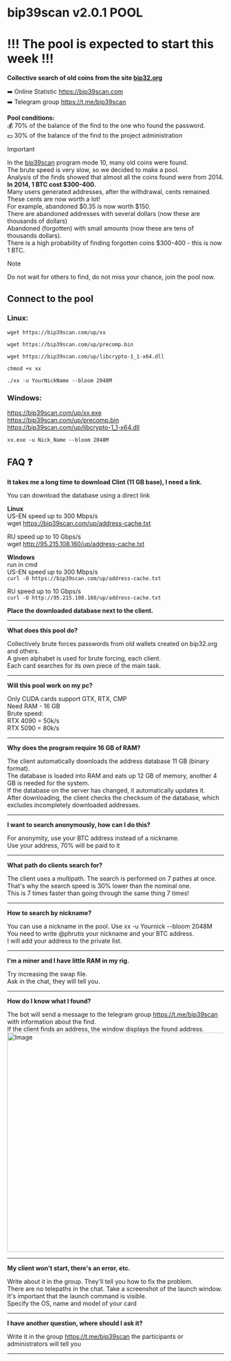 # bip39scan v2.0.1 POOL
# !!! The pool is expected to start this week !!!
**Collective search of old coins from the site [bip32.org](http://bip32.org)**

➡️ Online Statistic https://bip39scan.com<br>
➡️ Telegram group https://t.me/bip39scan

**Pool conditions:**<br>
💰 70% of the balance of the find to the one who found the password.<br>
💵 30% of the balance of the find to the project administration

> [!IMPORTANT]
> In the [bip39scan](https://github.com/phrutis/bip39scan) program mode 10, many old coins were found.<br>
> The brute speed is very slow, so we decided to make a pool.<br>
> Analysis of the finds showed that almost all the coins found were from 2014.<br>
> **In 2014, 1 BTC cost $300-400.** <br>
> Many users generated addresses, after the withdrawal, cents remained.<br>
> These cents are now worth a lot!<br>
> For example, abandoned $0.35 is now worth $150.<br>
> There are abandoned addresses with several dollars (now these are thousands of dollars)<br>
> Abandoned (forgotten) with small amounts (now these are tens of thousands dollars).<br>
> There is a high probability of finding forgotten coins $300-400 - this is now 1 BTC.<br>

> [!NOTE]
> Do not wait for others to find, do not miss your chance, join the pool now.


## Connect to the pool
### Linux:
```
wget https://bip39scan.com/up/xx
```
```
wget https://bip39scan.com/up/precomp.bin
```
```
wget https://bip39scan.com/up/libcrypto-1_1-x64.dll
```
```
chmod +x xx
```
```
./xx -u YourNickName --bloom 2048M
```

### Windows:
https://bip39scan.com/up/xx.exe<br>
https://bip39scan.com/up/precomp.bin<br>
https://bip39scan.com/up/libcrypto-1_1-x64.dll<br>
```
xx.exe -u Nick_Name --bloom 2048M
```


## FAQ :question:
**It takes me a long time to download Clint (11 GB base), I need a link.**

You can download the database using a direct link

**Linux**<br>
US-EN speed up to 300 Mbps/s<br>
wget https://bip39scan.com/up/address-cache.txt

RU speed up to 10 Gbps/s<br>
wget http://95.215.108.160/up/address-cache.txt<br>

**Windows**<br>
run in cmd<br>
US-EN speed up to 300 Mbps/s<br>
```curl -O https://bip39scan.com/up/address-cache.txt```<br>

RU speed up to 10 Gbps/s<br>
```curl -O http://95.215.108.160/up/address-cache.txt```<br>

**Place the downloaded database next to the client.**
<hr>

**What does this pool do?**

Collectively brute forces passwords from old wallets created on bip32.org and others.<br>
A given alphabet is used for brute forcing, each client. <br>
Each card searches for its own piece of the main task.<hr>

**Will this pool work on my pc?**

Only CUDA cards support GTX, RTX, CMP<br>
Need RAM - 16 GB<br>
Brute speed:<br>
RTX 4090 = 50k/s<br>
RTX 5090 = 80k/s<hr>

**Why does the program require 16 GB of RAM?**

The client automatically downloads the address database 11 GB (binary format). <br>
The database is loaded into RAM and eats up 12 GB of memory, another 4 GB is needed for the system.<br>
If the database on the server has changed, it automatically updates it. <br>
After downloading, the client checks the checksum of the database, which excludes incompletely downloaded addresses.<hr>

**I want to search anonymously, how can I do this?**

For anonymity, use your BTC address instead of a nickname.<br>
Use your address, 70% will be paid to it<hr>

**What path do clients search for?**

The client uses a multipath. The search is performed on 7 pathes at once. <br>
That's why the search speed is 30% lower than the nominal one.<br>
This is 7 times faster than going through the same thing 7 times!<hr>

**How to search by nickname?**

You can use a nickname in the pool. Use xx -u Yournick --bloom 2048M<br>
You need to write @phrutis your nickname and your BTC address.<br>
I will add your address to the private list.<hr>

**I'm a miner and I have little RAM in my rig.**

Try increasing the swap file.<br>
Ask in the chat, they will tell you.<hr>

**How do I know what I found?**

The bot will send a message to the telegram group https://t.me/bip39scan with information about the find.<br>
If the client finds an address, the window displays the found address.<br>
<img width="977" height="510" alt="Image" src="https://github.com/user-attachments/assets/29720e79-e401-4d2c-82e1-f134dc52858d" /><hr>

**My client won't start, there's an error, etc.**

Write about it in the group. They'll tell you how to fix the problem.<br>
There are no telepaths in the chat. Take a screenshot of the launch window.<br>
It's important that the launch command is visible.<br>
Specify the OS, name and model of your card<hr>

**I have another question, where should I ask it?**

Write it in the group https://t.me/bip39scan the participants or administrators will tell you<hr>

